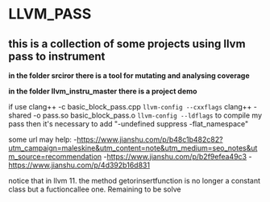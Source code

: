 # LLVM_PASS

## this is a collection of some projects using llvm pass to instrument

**in the folder srciror there is a tool for mutating and analysing coverage**

**in the folder llvm_instru_master there is a project demo**

if use
clang++ -c basic_block_pass.cpp `llvm-config --cxxflags`
clang++ -shared -o pass.so basic_block_pass.o `llvm-config --ldflags`
to compile my pass
then it's necessary to add "-undefined suppress -flat_namespace"

some url may help:
	-https://www.jianshu.com/p/b48c1b482c82?utm_campaign=maleskine&utm_content=note&utm_medium=seo_notes&utm_source=recommendation
	-https://www.jianshu.com/p/b2f9efea49c3
	-https://www.jianshu.com/p/4d392b16d831
	
notice that in llvm 11. the method getorinsertfunction is no longer a constant class but a fuctioncallee one. Remaining to be solve

